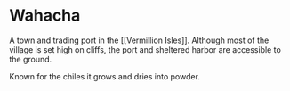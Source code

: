 # Wahacha

A town and trading port in the [[Vermillion Isles]]. Although most of the village is set high on cliffs, the port and sheltered harbor are accessible to the ground.

Known for the chiles it grows and dries into powder. 

